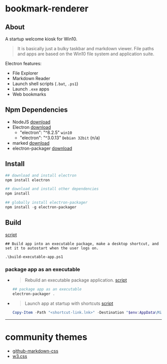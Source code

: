# bookmark-renderer

## About
A startup welcome kiosk for Win10.

> It is basically just a bulky taskbar and markdown viewer. File paths and apps are based on the Win10 file system and application suite.

Electron features:

* File Explorer
* Markdown Reader
* Launch shell scripts (```.bat```, ```.ps1```)
* Launch ```.exe``` apps
* Web bookmarks

## Npm Dependencies

* NodeJS [download]( https://nodejs.org )
* Electron [download]( https://www.electronjs.org/ )
    * "electron": "^8.2.5" ```win10```
    * "electron": "^3.0.13" ```Debian 32bit``` (n/a)
* marked [download]( https://www.npmjs.com/package/marked )
* electron-packager [download](https://www.npmjs.com/package/electron-packager)

## Install

```ps1
## download and install electron
npm install electron

## download and install other dependencies
npm install

## globally install electron-packager
npm install -g electron-packager
```
## Build

[script]( build-executable-app.ps1 )
```PS1
## Build app into an executable package, make a desktop shortcut, and set it to autostart when the user logs on.

.\build-executable-app.ps1
```

### package app as an executable

* > Rebuild an executable package application. [script]( build-executable-app.ps1 )
    ```ps1
    ## package app as an executable
    electron-packager .
    ```
* > Launch app at startup with shortcuts [script]( build-executable-app.ps1 )
    ```ps1
    Copy-Item -Path "<shortcut-link.lnk>" -Destination "$env:AppData\Microsoft\Windows\Start Menu\Programs\Startup"
    ```

---

# community themes

* [github-markdown-css]( https://github.com/sindresorhus/github-markdown-css )
* [w3.css](https://www.w3schools.com/w3css/w3css_color_themes.asp)
